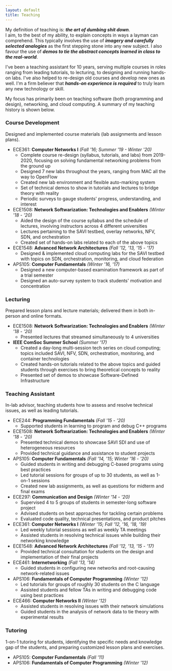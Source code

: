 ```yaml
---
layout: default
title: Teaching
---
```


<!-- <span style="font-size: 24px;">teach·ing</span>  
<span style="font-weight: normal;">/ˈtēCHiNG/</span>  
<span style="font-style: italic;">noun</span>  
<span style="margin-left: 30px;">1. The art of dumbing shit down.</span>  
<span style="margin-left: 30px;">2. Imparting the skills necessary to use Google to address your own knowledge gap.</span>
-->

My definition of teaching is: ***the art of dumbing shit down***.  
I aim, to the best of my ability, to explain concepts in ways a layman can comprehend.
This typically involves the use of ***imagery and carefully selected analogies*** as the first stepping stone into any new subject.
I also favour the use of ***demos to tie the abstract concepts learned in class to the real-world***.

I've been a teaching assistant for 10 years, serving multiple courses in roles ranging from leading tutorials, to lecturing, to designing and running hands-on labs.
I've also helped to re-design old courses and develop new ones as well.
I'm a firm believer that ***hands-on experience is required*** to truly learn any new technology or skill.

My focus has primarily been on teaching software (both programming and design), networking, and cloud computing.
A summary of my teaching history is shown below.

### Course Development
Designed and implemented course materials (lab assignments and lesson plans).

* ECE361: **Computer Networks I** *(Fall '16; Summer '19 - Winter '20)*
  * Complete course re-design (syllabus, tutorials, and labs) from 2019-2020, focusing on solving fundamental networking problems from the ground up
  * Designed 7 new labs throughout the years, ranging from MAC all the way to OpenFlow
  * Created new lab environment and flexible auto-marking system
  * Set of technical demos to show in tutorials and lectures to bridge theory with reality
  * Periodic surveys to gauge students' progress, understanding, and interest
* ECE1508: **Network Softwarization: Technologies and Enablers** *(Winter '18 - '20)*
  * Aided the design of the course syllabus and the schedule of lectures, involving instructors across 4 different universities
  * Lectures pertaining to the SAVI testbed, overlay networks, NFV, SDN, and orchestration
  * Created set of hands-on labs related to each of the above topics
* ECE1548: **Advanced Network Architectures** *(Fall '12, '13, '15 - '17)*
  * Designed & implemented cloud computing labs for the SAVI testbed with topics on SDN, orchestration, monitoring, and cloud federation
* APS105: **Computer Fundamentals** *(Winter '16, '17)*
  * Designed a new computer-based examination framework as part of a trial semester
  * Designed an auto-survey system to track students' motivation and concentration

### Lecturing
Prepared lesson plans and lecture materials; delivered them in both in-person and online formats.

* ECE1508: **Network Softwarization: Technologies and Enablers** *(Winter '18 - '20)*
  * Presented lectures that streamed simultaneously to 4 universities
* **IEEE ComSoc Summer School** *(Summer '17)*
  * Created a day-long multi-session tech series on cloud computing; topics included SAVI, NFV, SDN, orchestration, monitoring, and container technologies
  * Created hands-on tutorials related to the above topics and guided students through exercises to bring theoretical concepts to reality
  * Presented set of demos to showcase Software-Defined Infrastructure

### Teaching Assistant
In-lab advisor, teaching students how to assess and resolve technical issues, as well as leading tutorials.

* ECE244: **Programming Fundamentals** *(Fall '15 - '20)*
  * Supported students in learning to program and debug C++ programs
* ECE1508: **Network Softwarization: Technologies and Enablers** *(Winter '18 - '20)*
  * Presented technical demos to showcase SAVI SDI and use of heterogeneous resources
  * Provided technical guidance and assistance to student projects
* APS105: **Computer Fundamentals** *(Fall '14, '15; Winter '16 - '20)*
  * Guided students in writing and debugging C-based programs using best practices
  * Led tutorial sessions for groups of up to 30 students, as well as 1-on-1 sessions
  * Created new lab assignments, as well as questions for midterm and final exams
* ECE297: **Communication and Design** *(Winter '14 - '20)*
  * Supervised 4 to 5 groups of students in semester-long software project
  * Advised students on best approaches for tackling certain problems
  * Evaluated code quality, technical presentations, and product pitches
* ECE361: **Computer Networks I** *(Winter '15; Fall '12, '16, '18, '19)*
  * Led weekly tutorial sessions as well as weekly TA meetings
  * Assisted students in resolving technical issues while building their networking knowledge
* ECE1548: **Advanced Network Architectures** *(Fall '12, '13, '15 - '17)*
  * Provided technical consultation for students on the design and implementation of their final projects
* ECE461: **Internetworking** *(Fall '13, '14)*
  * Guided students in configuring new networks and root-causing network-related issues
* APS106: **Fundamentals of Computer Programming** *(Winter '12)*
  * Led tutorials for groups of roughly 30 students on the C language
  * Assisted students and fellow TAs in writing and debugging code using best practices
* ECE466: **Computer Networks II** *(Winter '12)*
  * Assisted students in resolving issues with their network simulations
  * Guided students in the analysis of network data to tie theory with experimental results

### Tutoring
1-on-1 tutoring for students, identifying the specific needs and knowledge gap of the students, and preparing customized lesson plans and exercises.

* APS105: **Computer Fundamentals** *(Fall '11)*
* APS106: **Fundamentals of Computer Programming** *(Winter '12)*

